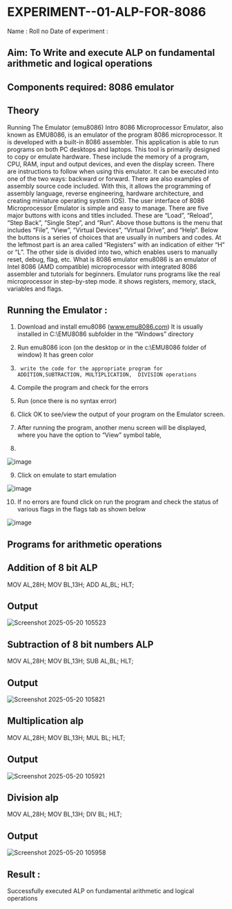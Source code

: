 # EXPERIMENT--01-ALP-FOR-8086
Name :
Roll no 
Date of experiment :





## Aim: To Write and execute ALP on fundamental arithmetic and logical operations
## Components required: 8086  emulator 
## Theory 
Running The Emulator (emu8086) Intro 8086 Microprocessor Emulator, also known as EMU8086, is an emulator of the program 8086 microprocessor. It is developed with a built-in 8086 assembler. This application is able to run programs on both PC desktops and laptops. This tool is primarily designed to copy or emulate hardware. These include the memory of a program, CPU, RAM, input and output devices, and even the display screen. There are instructions to follow when using this emulator. It can be executed into one of the two ways: backward or forward. There are also examples of assembly source code included. With this, it allows the programming of assembly language, reverse engineering, hardware architecture, and creating miniature operating system (OS). The user interface of 8086 Microprocessor Emulator is simple and easy to manage. There are five major buttons with icons and titles included. These are “Load”, “Reload”, “Step Back”, “Single Step”, and “Run”. Above those buttons is the menu that includes “File”, “View”, “Virtual Devices”, “Virtual Drive”, and “Help”. Below the buttons is a series of choices that are usually in numbers and codes. At the leftmost part is an area called “Registers” with an indication of either “H” or “L”. The other side is divided into two, which enables users to manually reset, debug, flag, etc. What is 8086 emulator emu8086 is an emulator of Intel 8086 (AMD compatible) microprocessor with integrated 8086 assembler and tutorials for beginners. Emulator runs programs like the real microprocessor in step-by-step mode. it shows registers, memory, stack, variables and flags.


 ## Running the Emulator :
1.	Download and install emu8086 (www.emu8086.com) It is usually installed in C:\EMU8086 subfolder in the “Windows” directory
2.	  Run  emu8086 icon (on the desktop or in the c:\EMU8086 folder of window) It has green color 
 
 
3.		write the code for the appropriate program for ADDITION,SUBTRACTION, MULTIPLICATION,  DIVISION operations 

4.	 Compile the program and check for the errors 
5.	Run (once there is no syntax error) 

6.	Click OK to see/view the output of your program on the Emulator screen. 


7.	After running the program, another menu screen will be displayed, where you have the option to “View” symbol table,
8.	 


![image](https://user-images.githubusercontent.com/36288975/189273263-d65baae9-4b8f-4723-afb3-c0ffa4052b04.png)











9.	Click on emulate to start emulation 








![image](https://user-images.githubusercontent.com/36288975/189273273-9bb36ec1-e2e8-4892-8d35-37707332bfdc.png)








10.	If no errors are found click on run the program and check the status of various flags in the flags tab as shown below 






![image](https://user-images.githubusercontent.com/36288975/189273277-113a2a33-4a40-4ff8-95a5-ecd3a1f504fe.png)







## Programs for arithmetic  operations

## Addition  of 8 bit ALP 
MOV AL,28H;
MOV BL,13H;
ADD AL,BL;
HLT;


## Output  

![Screenshot 2025-05-20 105523](https://github.com/user-attachments/assets/dc93076a-5209-4a8e-997b-0dd95f9fa625)

 
## Subtraction   of 8 bit numbers  ALP 
 MOV AL,28H;
MOV BL,13H;
SUB AL,BL;
HLT;
## Output  
![Screenshot 2025-05-20 105821](https://github.com/user-attachments/assets/62680661-aa75-4eab-825d-acac2283608d)


## Multiplication alp
MOV AL,28H;
MOV BL,13H;
MUL BL;
HLT;

 ## Output  
![Screenshot 2025-05-20 105921](https://github.com/user-attachments/assets/27ce039b-05f6-451f-bb06-78281e4662c0)


## Division alp 
MOV AL,28H;
MOV BL,13H;
DIV BL;
HLT;

## Output  
![Screenshot 2025-05-20 105958](https://github.com/user-attachments/assets/b2c0b422-15b3-4ff5-b2dd-b2906917d5f1)


## Result :

Successfully executed ALP on fundamental arithmetic and logical operations
 








